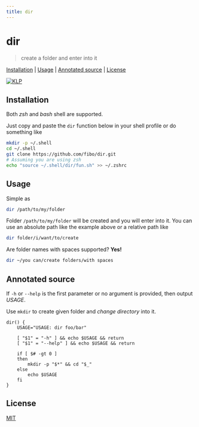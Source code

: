 ```yaml
---
title: dir
---
```

# dir

> create a folder and enter into it

[Installation](#installation) |
[Usage](#usage) |
[Annotated source](#annotated-source) |
[License](#license)

[![KLP](https://img.shields.io/badge/kiss-literate-orange.svg)](https://fibo.github.io/kiss-literate-programming)

## Installation

Both *zsh* and *bash* shell are supported.

Just copy and paste the `dir` function below in your shell profile or do something like

```sh
mkdir -p ~/.shell
cd ~/.shell
git clone https://github.com/fibo/dir.git
# Assuming you are using zsh
echo "source ~/.shell/dir/fun.sh" >> ~/.zshrc
```

## Usage

Simple as

```bash
dir /path/to/my/folder
```

Folder `/path/to/my/folder` will be created and you will enter into it.
You can use an absolute path like the example above or a relative path like

```bash
dir folder/i/want/to/create
```

Are folder names with spaces supported? **Yes!**

```bash
dir ~/you can/create folders/with spaces
```

## Annotated source

If `-h` or `--help` is the first parameter or no argument is provided, then output *USAGE*.

Use `mkdir` to create given folder and *change directory* into it.


    dir() {
    	USAGE="USAGE: dir foo/bar"

    	[ "$1" = "-h" ] && echo $USAGE && return
    	[ "$1" = "--help" ] && echo $USAGE && return

    	if [ $# -gt 0 ]
    	then
    		mkdir -p "$*" && cd "$_"
    	else
    		echo $USAGE
    	fi
    }

## License

[MIT](https://fibo.github.io/mit-license)

